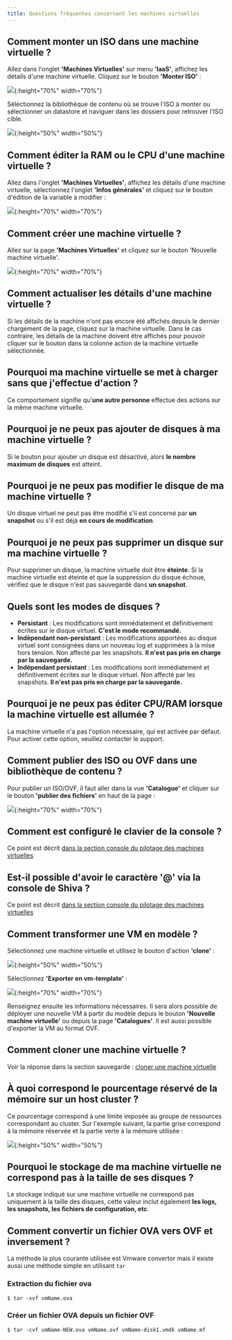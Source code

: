 ```yaml
---
title: Questions fréquentes concernant les machines virtuelles
---
```


## Comment monter un ISO dans une machine virtuelle ?

Allez dans l'onglet __'Machines Virtuelles'__ sur menu __'IaaS'__, affichez les détails d'une machine virtuelle. Cliquez sur le bouton __'Monter ISO'__ :

![](images/vm_iso_001.jpg){:height="70%" width="70%"} 

Sélectionnez la bibliothèque de contenu où se trouve l'ISO à monter ou sélectionner un datastore et naviguer dans les dossiers pour retrouver l'ISO cible.

![](images/vm_iso_002.jpg){:height="50%" width="50%"} 

## Comment éditer la RAM ou le CPU d'une machine virtuelle ?
Allez dans l'onglet __'Machines Virtuelles'__, affichez les détails d'une machine virtuelle, 
sélectionnez l'onglet __'Infos générales'__ et cliquez sur le bouton d'édition de la variable à modifier :

![](images/vm_edit_001.jpg){:height="70%" width="70%"} 

## Comment créer une machine virtuelle ?
Allez sur la page __'Machines Virtuelles'__ et cliquez sur le bouton 'Nouvelle machine virtuelle'.

![](images/vm_edit_002.jpg){:height="70%" width="70%"} 

## Comment actualiser les détails d'une machine virtuelle ?

Si les détails de la machine n'ont pas encore été affichés depuis le dernier chargement de la page, cliquez sur la machine virtuelle. 
Dans le cas contraire, les détails de la machine doivent être affichés pour pouvoir cliquer sur le bouton dans la colonne action de la machine virtuelle sélectionnée.

## Pourquoi ma machine virtuelle se met à charger sans que j'effectue d'action ?

Ce comportement signifie qu'__une autre personne__ effectue des actions sur la même machine virtuelle.

## Pourquoi je ne peux pas ajouter de disques à ma machine virtuelle ?

Si le bouton pour ajouter un disque est désactivé, alors __le nombre maximum de disques__ est atteint.

## Pourquoi je ne peux pas modifier le disque de ma machine virtuelle ?

Un disque virtuel ne peut pas être modifié s'il est concerné par __un snapshot__ ou s'il est déjà __en cours de modification__.

## Pourquoi je ne peux pas supprimer un disque sur ma machine virtuelle ?

Pour supprimer un disque, la machine virtuelle doit être __éteinte__. Si la machine virtuelle est éteinte et 
que la suppression du disque échoue, vérifiez que le disque n'est pas sauvegardé dans __un snapshot__. 

## Quels sont les modes de disques ?

  - __Persistant__ : Les modifications sont immédiatement et définitivement écrites sur le disque virtuel. **C'est le mode recommandé.**
  - __Indépendant non-persistant__ : Les modifications apportées au disque virtuel sont consignées dans un nouveau log et supprimées à la mise hors tension. Non affecté par les snapshots. **Il n'est pas pris en charge par la sauvegarde.**
  - __Indépendant persistant__ : Les modifications sont immédiatement et définitivement écrites sur le disque virtuel. Non affecté par les snapshots. **Il n'est pas pris en charge par la sauvegarde.**

## Pourquoi je ne peux pas éditer CPU/RAM lorsque la machine virtuelle est allumée ?

La machine virtuelle n'a pas l'option nécessaire, qui est activée par défaut. Pour activer cette option, veuillez contacter le support.

## Comment publier des ISO ou OVF dans une bibliothèque de contenu ?

Pour publier un ISO/OVF, il faut aller dans la vue __'Catalogue'__ et cliquer sur le bouton __'publier des fichiers'__ en haut de la page :

![](images/vm_cat_001.jpg){:height="70%" width="70%"}

## Comment est configuré le clavier de la console ?

Ce point est décrit [dans la section console du pilotage des machines virtuelles](../../../iaas/compute.md#console-dune-machine-virtuelle)

## Est-il possible d'avoir le caractère '@' via la console de Shiva ?

Ce point est décrit [dans la section console du pilotage des machines virtuelles](../../../iaas/compute.md#console-dune-machine-virtuelle)

## Comment transformer une VM en modèle ?

Sélectionnez une machine virtuelle et utilisez le bouton d'action __'clone'__ :

![](images/vm_template_002.jpg){:height="50%" width="50%"} 

Sélectionnez __'Exporter en vm-template'__ :

![](images/vm_template_001.png){:height="70%" width="70%"} 

Renseignez ensuite les informations nécessaires. Il sera alors possible de déployer une nouvelle VM à partir du modèle depuis le bouton __'Nouvelle machine virtuelle'__ ou depuis la page __'Catalogues'__. Il est aussi possible d'exporter la VM au format OVF.

## Comment cloner une machine virtuelle ?

Voir la réponse dans la section sauvegarde : [cloner une machine virtuelle](../backup/backup.md)

## À quoi correspond le pourcentage réservé de la mémoire sur un host cluster ?
Ce pourcentage correspond à une limite imposée au groupe de ressources correspondant au cluster. 
Sur l'exemple suivant, la partie grise correspond à la mémoire réservée et la partie verte à la mémoire utilisée :

![](images/vm_ballooning.png){:height="50%" width="50%"} 

## Pourquoi le stockage de ma machine virtuelle ne correspond pas à la taille de ses disques ?

Le stockage indiqué sur une machine virtuelle ne correspond pas uniquement à la taille des disques, 
cette valeur inclut également __les logs, les snapshots, les fichiers de configuration, etc__.

## Comment convertir un fichier OVA vers OVF et inversement ?
La méthode la plus courante utilisée est Vmware convertor mais il existe aussi une méthode simple en utilisant ```tar```

### Extraction du fichier ova
```
$ tar -xvf vmName.ova
```

### Créer un fichier OVA depuis un fichier OVF
```
$ tar -cvf vmName-NEW.ova vmName.ovf vmName-disk1.vmdk vmName.mf

```